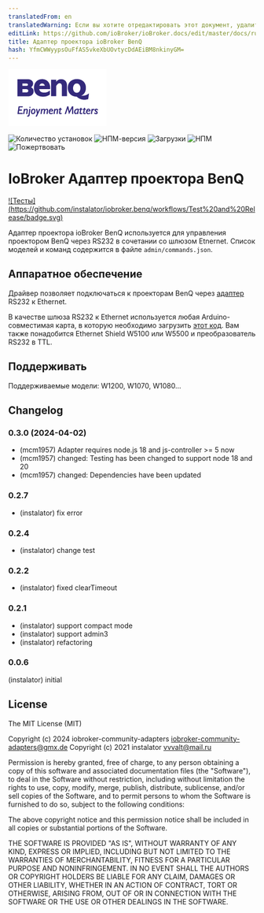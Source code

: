 ```yaml
---
translatedFrom: en
translatedWarning: Если вы хотите отредактировать этот документ, удалите поле «translatedFrom», в противном случае этот документ будет снова автоматически переведен
editLink: https://github.com/ioBroker/ioBroker.docs/edit/master/docs/ru/adapterref/iobroker.benq/README.md
title: Адаптер проектора ioBroker BenQ
hash: YfmCWWyypsOuFfAS5vkeXbUOvtycDdAEiBM8nkinyGM=
---
```

![Логотип](../../../en/adapterref/iobroker.benq/admin/benq-logo.png)

![Количество установок](http://iobroker.live/badges/benq-stable.svg)
![НПМ-версия](http://img.shields.io/npm/v/iobroker.benq.svg)
![Загрузки](https://img.shields.io/npm/dm/iobroker.benq.svg)
![НПМ](https://nodei.co/npm/iobroker.benq.png?downloads=true)
![Пожертвовать](https://img.shields.io/badge/Donate-PayPal-green.svg)

# IoBroker Адаптер проектора BenQ
[![Тесты] (https://github.com/instalator/iobroker.benq/workflows/Test%20and%20Release/badge.svg)](https://github.com/instalator/ioBroker.benq/actions/)

Адаптер проектора ioBroker BenQ используется для управления проектором BenQ через RS232 в сочетании со шлюзом Etnernet.
Список моделей и команд содержится в файле `admin/commands.json`.

## Аппаратное обеспечение
Драйвер позволяет подключаться к проекторам BenQ через [адаптер](http://blog.instalator.ru/archives/744) RS232 к Ethernet.

В качестве шлюза RS232 к Ethernet используется любая Arduino-совместимая карта, в которую необходимо загрузить [этот код](https://github.com/stepansnigirev/ArduinoSerialToEthernet).
Вам также понадобится Ethernet Shield W5100 или W5500 и преобразователь RS232 в TTL.

## Поддерживать
Поддерживаемые модели: W1200, W1070, W1080...

## Changelog
<!--
    Placeholder for the next version (at the beginning of the line):
    ### **WORK IN PROGRESS**
-->
### 0.3.0 (2024-04-02)
* (mcm1957) Adapter requires node.js 18 and js-controller >= 5 now
* (mcm1957) changed: Testing has been changed to support node 18 and 20
* (mcm1957) changed: Dependencies have been updated

### 0.2.7
 * (instalator) fix error

### 0.2.4
 * (instalator) change test

### 0.2.2
 * (instalator) fixed clearTimeout

### 0.2.1
 * (instalator) support compact mode
 * (instalator) support admin3
 * (instalator) refactoring

### 0.0.6
  (instalator) initial

## License
The MIT License (MIT)

Copyright (c) 2024 iobroker-community-adapters <iobroker-community-adapters@gmx.de>
Copyright (c) 2021 instalator <vvvalt@mail.ru>

Permission is hereby granted, free of charge, to any person obtaining a copy
of this software and associated documentation files (the "Software"), to deal
in the Software without restriction, including without limitation the rights
to use, copy, modify, merge, publish, distribute, sublicense, and/or sell
copies of the Software, and to permit persons to whom the Software is
furnished to do so, subject to the following conditions:

The above copyright notice and this permission notice shall be included in all
copies or substantial portions of the Software.

THE SOFTWARE IS PROVIDED "AS IS", WITHOUT WARRANTY OF ANY KIND, EXPRESS OR
IMPLIED, INCLUDING BUT NOT LIMITED TO THE WARRANTIES OF MERCHANTABILITY,
FITNESS FOR A PARTICULAR PURPOSE AND NONINFRINGEMENT. IN NO EVENT SHALL THE
AUTHORS OR COPYRIGHT HOLDERS BE LIABLE FOR ANY CLAIM, DAMAGES OR OTHER
LIABILITY, WHETHER IN AN ACTION OF CONTRACT, TORT OR OTHERWISE, ARISING FROM,
OUT OF OR IN CONNECTION WITH THE SOFTWARE OR THE USE OR OTHER DEALINGS IN THE
SOFTWARE.
